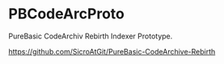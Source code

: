 # PBCodeArcProto

PureBasic CodeArchiv Rebirth Indexer Prototype.

https://github.com/SicroAtGit/PureBasic-CodeArchive-Rebirth
